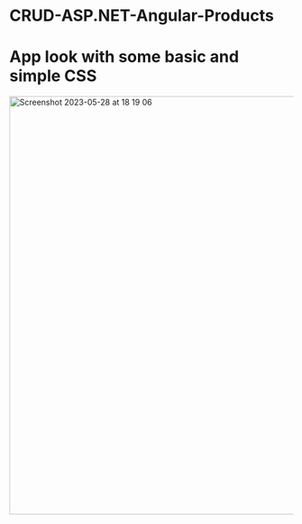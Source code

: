 # CRUD-ASP.NET-Angular-Products

# App look with some basic and simple CSS
<img width="742" alt="Screenshot 2023-05-28 at 18 19 06" src="https://github.com/ErlandasL/CRUD-ASP.NET-Angular-Products/assets/54706862/b413f4b7-d1d0-4d0c-b509-a582f65c9c93">
